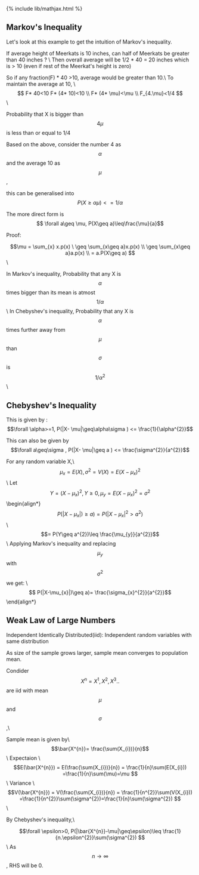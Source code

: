 {% include lib/mathjax.html %}
## Markov's Inequality
 
Let's look at this example to get the intuition of Markov's inequality.
 
If average height of Meerkats is 10 inches, can half of Meerkats be greater than 40 inches ? \\
Then overall average will be 1/2 * 40 = 20 inches which is > 10 (even if rest of the Meerkat's height is zero)

So if any fraction(F) * 40 >10, average would be greater than 10.\\
To maintain the average at 10, \\
$$
								F* 40<10 
								F* (4* 10)<10 \\
								F* (4* \mu)<\mu \\
								F_{4.\mu}<1/4 $$ \\
															
Probability that X is bigger than $$4\mu$$ is less than or equal to 1/4 

Based on the above, consider the number 4 as $$\alpha$$ and the average 10 as $$\mu$$, 

this can be generalised into    $$P(X\geq\alpha\mu)<= 1/\alpha$$ 

The more direct form is $$  \forall a\geq \mu,  P(X\geq a)\leq\frac{\mu}{a}$$

Proof: 

$$\mu = \sum_{x} x.p(x) \
\geq \sum_{x\geq a}x.p(x)  \\
\geq \sum_{x\geq a}a.p(x) \\ 
= a.P(X\geq a) $$ \\

In Markov's inequality, Probability that any X is $$\alpha$$ times bigger than its mean is atmost $$1/\alpha$$ \\
In Chebyshev's inequality, Probability that any X is $$\alpha$$ times further away from $$\mu$$ than $$\sigma$$ is $$1/\alpha^{2} $$ \\

## Chebyshev's Inequality

This is given by :
$$\forall \alpha>=1,  P(|X- \mu|\geq\alpha\sigma ) <= \frac{1}{\alpha^{2}}$$

This can also be given by
$$\forall a\geq\sigma , P(|X- \mu|\geq a ) <= \frac{\sigma^{2}}{a^{2}}$$

For any random variable X,\\
$$ \mu_{x} = E(X)  ,  \sigma^{2}= V(X) = E(X- \mu_{x})^{2} $$ \\
Let $$ Y = (X- \mu_{x})^{2}  , Y\geq0 , \mu_{y} = E(X- \mu_{x})^{2} = \sigma^{2} $$
\begin{align*}
$$P(|X-\mu_{x}|)\geq a) = P(|X-\mu_{x}|^{2}>a^{2})$$\\
		      $$= P(Y\geq a^{2})\leq \frac{\mu_{y}}{a^{2}}$$ \\
Applying Markov's inequality and replacing $$\mu_{y}$$ with $$\sigma^{2} $$ we get: \\
$$ P(|X-\mu_{x}|)\geq a)= \frac{\sigma_{x}^{2}}{a^{2}}$$
\end{align*}

## Weak Law of Large Numbers 

Independent Identically Distributed(iid): Independent random variables with same distribution

As size of the sample grows larger, sample mean converges to population mean.

Condider $$X^{n} = X^{1},X^{2},X^{3}..$$ are iid with mean $$\mu$$ and $$\sigma$$,\\

Sample mean is given by\\
$$\bar{X^{n}}= \frac{\sum(X_{i})}{n}$$ \\
Expectaion \\
$$E(\bar{X^{n}}) = E(\frac{\sum(X_{i})}{n})  = \frac{1}{n}\sum(E(X_{i})) =\frac{1}{n}\sum(\mu)=\mu $$ \\
Variance \\
$$V(\bar{X^{n}}) = V(\frac{\sum(X_{i})}{n})  = \frac{1}{n^{2}}\sum(V(X_{i})) =\frac{1}{n^{2}}\sum(\sigma^{2})=\frac{1}{n}\sum(\sigma^{2}) $$ \\

By Chebyshev's inequality,\\

$$\forall \epsilon>0, P(|\bar{X^{n}}-\mu|\geq\epsilon)\leq \frac{1}{n.\epsilon^{2}}\sum(\sigma^{2}) $$\\
As $$n \to \infty $$, RHS will be 0.
